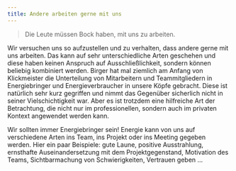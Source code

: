 ```yaml
---
title: Andere arbeiten gerne mit uns
---
```


> Die Leute müssen Bock haben, mit uns zu arbeiten.

Wir versuchen uns so aufzustellen und zu verhalten, dass andere gerne mit uns arbeiten. Das kann auf sehr unterschiedliche Arten geschehen und diese haben keinen Anspruch auf Ausschließlichkeit, sondern können beliebig kombiniert werden. Birger hat mal ziemlich am Anfang von Klickmeister die Unterteilung von Mitarbeitern und Teammitgliedern in Energiebringer und Energieverbraucher in unsere Köpfe gebracht. Diese ist natürlich sehr kurz gegriffen und nimmt das Gegenüber sicherlich nicht in seiner Vielschichtigkeit war. Aber es ist trotzdem eine hilfreiche Art der Betrachtung, die nicht nur im professionellen, sondern auch im privaten Kontext angewendet werden kann. 

Wir sollten immer Energiebringer sein! Energie kann von uns auf verschiedene Arten ins Team, ins Projekt oder ins Meeting gegeben werden. Hier ein paar Beispiele: gute Laune, positive Ausstrahlung, ernsthafte Auseinandersetzung mit dem Projektgegenstand, Motivation des Teams, Sichtbarmachung von Schwierigkeiten, Vertrauen geben …

